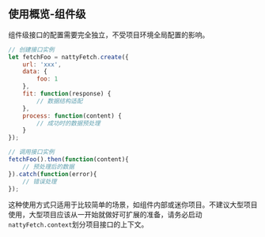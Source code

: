 ## 使用概览-组件级

组件级接口的配置需要完全独立，不受项目环境全局配置的影响。

```js
// 创建接口实例
let fetchFoo = nattyFetch.create({
    url: 'xxx',
    data: {
        foo: 1
    },
    fit: function(response) {
        // 数据结构适配
    },
    process: function(content) {
        // 成功时的数据预处理
    }
});

// 调用接口实例
fetchFoo().then(function(content){
    // 预处理后的数据
}).catch(function(error){
    // 错误处理
});
```

这种使用方式只适用于比较简单的场景，如组件内部或迷你项目。不建议大型项目使用，大型项目应该从一开始就做好可扩展的准备，请务必启动`nattyFetch.context`划分项目接口的上下文。

